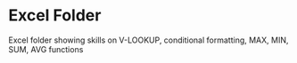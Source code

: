 # Excel Folder
 Excel folder showing skills on V-LOOKUP, conditional formatting, MAX, MIN, SUM, AVG functions
